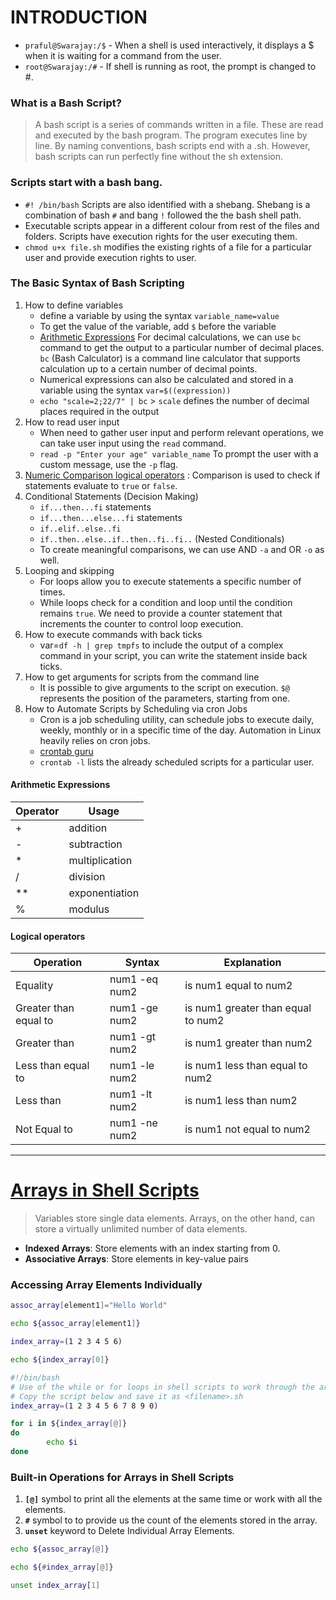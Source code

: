 # INTRODUCTION

- `praful@Swarajay:/$` - When a shell is used interactively, it displays a $ when it is waiting for a command from the user.
- `root@Swarajay:/#` - If shell is running as root, the prompt is changed to #.

### What is a Bash Script?
>A bash script is a series of commands written in a file. These are read and executed by the bash program. The program executes line by line. By naming conventions, bash scripts end with a .sh. However, bash scripts can run perfectly fine without the sh extension.

### Scripts start with a bash bang.
- `#! /bin/bash` Scripts are also identified with a shebang. Shebang is a combination of bash `#` and bang `!` followed the the bash shell path.
- Executable scripts appear in a different colour from rest of the files and folders. Scripts have execution rights for the user executing them.
- `chmod u+x file.sh` modifies the existing rights of a file for a particular user and provide execution rights to user.

### The Basic Syntax of Bash Scripting
1. How to define variables
   - define a variable by using the syntax `variable_name=value`
   - To get the value of the variable, add `$` before the variable
   - [Arithmetic Expressions](#arithmetic-expressions) For decimal calculations, we can use `bc` command to get the output to a particular number of decimal places. `bc` (Bash Calculator) is a command line calculator that supports calculation up to a certain number of decimal points.
   - Numerical expressions can also be calculated and stored in a variable using the syntax `var=$((expression))`
   - `echo "scale=2;22/7" | bc` > `scale` defines the number of decimal places required in the output
2. How to read user input
   - When need to gather user input and perform relevant operations, we can take user input using the `read` command.
   - `read -p "Enter your age" variable_name` To prompt the user with a custom message, use the `-p` flag.
3. [Numeric Comparison logical operators](#logical-operators) : Comparison is used to check if statements evaluate to `true` or `false`. 
4. Conditional Statements (Decision Making)
   - `if...then...fi` statements
   - `if...then...else...fi` statements
   - `if..elif..else..fi`
   - `if..then..else..if..then..fi..fi..` (Nested Conditionals)
   - To create meaningful comparisons, we can use AND `-a` and OR `-o` as well.
5. Looping and skipping
   - For loops allow you to execute statements a specific number of times.
   - While loops check for a condition and loop until the condition remains `true`. We need to provide a counter statement that increments the counter to control loop execution.
6. How to execute commands with back ticks
   - var=`df -h | grep tmpfs` to include the output of a complex command in your script, you can write the statement inside back ticks.
7. How to get arguments for scripts from the command line
   - It is possible to give arguments to the script on execution. `$@` represents the position of the parameters, starting from one.
8. How to Automate Scripts by Scheduling via cron Jobs
   - Cron is a job scheduling utility, can schedule jobs to execute daily, weekly, monthly or in a specific time of the day. Automation in Linux heavily relies on cron jobs.
   - [crontab guru](https://crontab.guru/)
   - `crontab -l` lists the already scheduled scripts for a particular user.

#### Arithmetic Expressions
| Operator  | Usage  |
|---|---|
| +  | addition  |
| -  | subtraction  |
| *  | multiplication  |
| /  | division  |
| **  | exponentiation  |
| %  | modulus  |

#### Logical operators
| Operation  | Syntax  | Explanation  |
|---|---|---|
| Equality  | num1 -eq num2  | is num1 equal to num2  |
| Greater than equal to  | num1 -ge num2  | is num1 greater than equal to num2  |
| Greater than  | num1 -gt num2  | is num1 greater than num2  |
| Less than equal to  | num1 -le num2  | is num1 less than equal to num2  |
| Less than  | num1 -lt num2  | is num1 less than num2  |
| Not Equal to  | num1 -ne num2  | is num1 not equal to num2  |

---
# [Arrays in Shell Scripts](https://www.digitalocean.com/community/tutorials/arrays-in-shell-scripts)
>Variables store single data elements. Arrays, on the other hand, can store a virtually unlimited number of data elements.
- **Indexed Arrays**: Store elements with an index starting from 0.
- **Associative Arrays**: Store elements in key-value pairs

### Accessing Array Elements Individually
```bash
assoc_array[element1]="Hello World"
```
```bash
echo ${assoc_array[element1]}
```
```bash
index_array=(1 2 3 4 5 6)
```
```bash
echo ${index_array[0]}
```
```bash
#!/bin/bash
# Use of the while or for loops in shell scripts to work through the array elements
# Copy the script below and save it as <filename>.sh
index_array=(1 2 3 4 5 6 7 8 9 0)

for i in ${index_array[@]}
do
        echo $i
done
```
### Built-in Operations for Arrays in Shell Scripts
1. **`[@]`** symbol to print all the elements at the same time or work with all the elements.
2. **`#`** symbol to to provide us the count of the elements stored in the array.
3. **`unset`** keyword to Delete Individual Array Elements.
```bash
echo ${assoc_array[@]}
```
```bash
echo ${#index_array[@]}
```
```bash
unset index_array[1]
```
